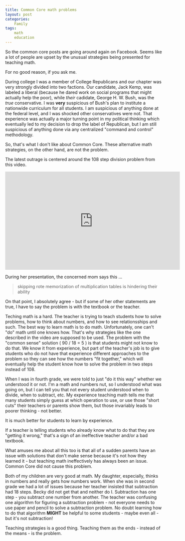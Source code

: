 ```yaml
---
title: Common Core math problems
layout: post
categories:
    Family
tags:
    math
    education
---
```

So the common core posts are going around again on Facebook. Seems like a lot of people are upset by the unusual strategies being presented for teaching math.

For no good reason, if you ask me.

During college I was a member of College Republicans and our chapter was very strongly divided into two factions. Our candidate, Jack Kemp, was labeled a liberal (because he dared work on social programs that might actually help the poor), while _their_ cadidate, George H. W. Bush, was the _true_ conservative. I was **very** suspicious of Bush's plan to institute a nationwide curriculum for all students. I am suspicious of anything done at the federal level, and I was shocked other conservatives were not. That experience was actually a major turning point in my political thinking which eventually led to my decision to drop the label of Republican, but I am still suspicious of anything done via any centralized "command and control" methodology.

So, that's what I don't like about Common Core. These alternative math strategies, on the other hand, are not the problem.

The latest outrage is centered around the 108 step division problem from this video.

<iframe width="560" height="315" src="https://www.youtube.com/embed/wZEGijN_8R0" frameborder="0" allowfullscreen></iframe>

During her presentation, the concerned mom says this ...

>skipping rote memorization of multiplication tables is hindering their ability

On that point, I absolutely agree - but if some of her other statements are true, I have to say the problem is with the textbook or the teacher.

Teching math is a hard. The teacher is trying to teach students how to solve problems, how to think about numbers, and how to see relationsships and such. The best way to learn math is to do math. Unfortunately, one can't "do" math until one knows how. That's why strategies like the one described in the video are supposed to be used. The problem with the "common sense" solution ( 90 / 18 = 5 ) is that students might not know to do that. We know it from experience, but part of the teacher's job is to give students who do not have that experience different approaches to the problem so they can see how the numbers "fit together," which will eventually help the student know how to solve the problem in two steps instead of 108.
 
When I was in fourth grade, we were told to just "do it this way" whether we understood it or not. I'm a math and numbers nut, so I understood what was going on, but I can tell you that not every student understood when to divide, when to subtract, etc. My experience teaching math tells me that many students simply guess at which operation to use, or use those "short cuts" their teachers or parents show them, but those invariably leads to poorer thinking - not better.

It is much better for students to learn by experience.

If a teacher is telling students who already know what to do that they are "getting it wrong," that's a sign of an ineffective teacher and/or a bad textbook.

What amuses me about all this too is that all of a sudden parents have an issue with solutions that don't make sense because it's not how they learned it - but teaching math ineffectively has always been an issue. Common Core did not cause this problem.

Both of my children are very good at math. My daughter, especially, thinks in numbers and really gets how numbers work. When she was in second grade we had a lot of issues because her teacher insisted that subtraction had 18 steps. Becky did not get that and neither do I. Subtraction has one step - you subtract one number from another. The teacher was confusing one algorithm for figuring a subtraction problem - not everyone needs to use paper and pencil to solve a subtraction problem. No doubt learning how to do that algorithm **MIGHT** be helpful to some students - maybe even all - but it's not subtraction!

Teaching strategies is a good thing. Teaching them as the ends - instead of the means - is the problem.

